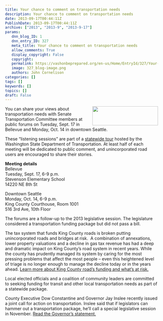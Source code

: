 ```yaml
---
title: Your chance to comment on transportation needs
description: Your chance to comment on transportation needs
date: 2013-09-17T00:44:11Z
PublishDate: 2013-09-17T00:44:11Z
archive: ["2013", "2013-9", "2013-9-17"]
params:
   dnn_blog_ID: 1
   dnn_entry_ID: 327
   meta_title: Your chance to comment on transportation needs
   allow_comments: True
   display_copyright: False
   copyright: 
   permalink: https://vashonbeprepared.org/en-us/Home/EntryId/327/Your-chance-to-comment-on-transportation-needs
   image: 327_blog-image.png
   authors: John Cornelison
categories: []
tags: []
keywords: []
topics: []
draft: False
---
```


<p><img style="float: right; margin: 0px 0px 5px 5px; display: inline" border="0" align="right" src="http://www.kingcounty.gov/transportation/~/media/transportation/kcdot/KCDOT/RSD_logo_horizontal.ashx" width="216" height="63" />You can share your views about transportation needs with Senate Transportation Committee members at public forums on Tuesday, Sept. 17 in Bellevue and Monday, Oct. 14 in downtown Seattle.</p>  <p>These “listening sessions” are part of a <a href="http://links.govdelivery.com:80/track?type=click&amp;enid=ZWFzPTEmbWFpbGluZ2lkPTIwMTMwOTEzLjIyOTcxODMxJm1lc3NhZ2VpZD1NREItUFJELUJVTC0yMDEzMDkxMy4yMjk3MTgzMSZkYXRhYmFzZWlkPTEwMDEmc2VyaWFsPTE3MjYxMjQ4JmVtYWlsaWQ9ZW9jQHZhc2hvbmJlcHJlcGFyZWQub3JnJnVzZXJpZD1lb2NAdmFzaG9uYmVwcmVwYXJlZC5vcmcmZmw9JmV4dHJhPU11bHRpdmFyaWF0ZUlkPSYmJg==&amp;&amp;&amp;100&amp;&amp;&amp;http://src.wastateleg.org/dates-set-for-bipartisan-statewide-transportation-forums/">statewide tour</a> hosted by the Washington State Department of Transportation. At least half of each meeting will be dedicated to public comment, and unincorporated road users are encouraged to share their stories.</p>  <p><strong>Meeting details</strong>    <br />Bellevue    <br />Tuesday, Sept. 17, 6-9 p.m.    <br />Stevenson Elementary School    <br />14220 NE 8th St</p>  <p>Downtown Seattle   <br />Monday, Oct. 14, 6-9 p.m.    <br />King County Courthouse, Room 1001    <br />516 3rd Ave, 10th Floor</p>  <p>The forums are a follow-up to the 2013 legislative session. The legislature considered a transportation funding package but did not pass a bill.</p>  <p>The tax system that funds King County roads is broken putting unincorporated roads and bridges at risk.&#160; A combination of annexations, lower property valuations and a decline in gas tax revenue has had a deep and dramatic impact on King County’s road system in recent years. While the county has prudently managed its system by caring for the most pressing problems that affect the most people – even this heightened level of triage is no longer enough to manage the decline today or in the years ahead. <a href="http://links.govdelivery.com:80/track?type=click&amp;enid=ZWFzPTEmbWFpbGluZ2lkPTIwMTMwOTEzLjIyOTcxODMxJm1lc3NhZ2VpZD1NREItUFJELUJVTC0yMDEzMDkxMy4yMjk3MTgzMSZkYXRhYmFzZWlkPTEwMDEmc2VyaWFsPTE3MjYxMjQ4JmVtYWlsaWQ9ZW9jQHZhc2hvbmJlcHJlcGFyZWQub3JnJnVzZXJpZD1lb2NAdmFzaG9uYmVwcmVwYXJlZC5vcmcmZmw9JmV4dHJhPU11bHRpdmFyaWF0ZUlkPSYmJg==&amp;&amp;&amp;101&amp;&amp;&amp;http://www.kingcounty.gov/RoadsFuture">Learn more about King County road’s funding and what’s at risk. </a></p>  <p>Local elected officials and a coalition of community leaders are committed to seeking funding for transit and other local transportation needs as part of a statewide package.</p>  <p>County Executive Dow Constantine and Governor Jay Inslee recently issued a joint call for action on transportation. Inslee said that if legislators can hammer out a transportation package, he’ll call a special legislative session in November. <a href="http://links.govdelivery.com:80/track?type=click&amp;enid=ZWFzPTEmbWFpbGluZ2lkPTIwMTMwOTEzLjIyOTcxODMxJm1lc3NhZ2VpZD1NREItUFJELUJVTC0yMDEzMDkxMy4yMjk3MTgzMSZkYXRhYmFzZWlkPTEwMDEmc2VyaWFsPTE3MjYxMjQ4JmVtYWlsaWQ9ZW9jQHZhc2hvbmJlcHJlcGFyZWQub3JnJnVzZXJpZD1lb2NAdmFzaG9uYmVwcmVwYXJlZC5vcmcmZmw9JmV4dHJhPU11bHRpdmFyaWF0ZUlkPSYmJg==&amp;&amp;&amp;102&amp;&amp;&amp;http://www.governor.wa.gov/news/speeches/20130903_King_County_Transportation.pdf">Read the Governor’s statement.</a></p>

